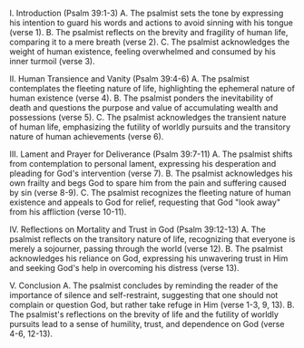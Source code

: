 I. Introduction (Psalm 39:1-3)
    A. The psalmist sets the tone by expressing his intention to guard his words and actions to avoid sinning with his tongue (verse 1).
    B. The psalmist reflects on the brevity and fragility of human life, comparing it to a mere breath (verse 2).
    C. The psalmist acknowledges the weight of human existence, feeling overwhelmed and consumed by his inner turmoil (verse 3).

II. Human Transience and Vanity (Psalm 39:4-6)
    A. The psalmist contemplates the fleeting nature of life, highlighting the ephemeral nature of human existence (verse 4).
    B. The psalmist ponders the inevitability of death and questions the purpose and value of accumulating wealth and possessions (verse 5).
    C. The psalmist acknowledges the transient nature of human life, emphasizing the futility of worldly pursuits and the transitory nature of human achievements (verse 6).

III. Lament and Prayer for Deliverance (Psalm 39:7-11)
    A. The psalmist shifts from contemplation to personal lament, expressing his desperation and pleading for God's intervention (verse 7).
    B. The psalmist acknowledges his own frailty and begs God to spare him from the pain and suffering caused by sin (verse 8-9).
    C. The psalmist recognizes the fleeting nature of human existence and appeals to God for relief, requesting that God "look away" from his affliction (verse 10-11).

IV. Reflections on Mortality and Trust in God (Psalm 39:12-13)
    A. The psalmist reflects on the transitory nature of life, recognizing that everyone is merely a sojourner, passing through the world (verse 12).
    B. The psalmist acknowledges his reliance on God, expressing his unwavering trust in Him and seeking God's help in overcoming his distress (verse 13).

V. Conclusion
    A. The psalmist concludes by reminding the reader of the importance of silence and self-restraint, suggesting that one should not complain or question God, but rather take refuge in Him (verse 1-3, 9, 13).
    B. The psalmist's reflections on the brevity of life and the futility of worldly pursuits lead to a sense of humility, trust, and dependence on God (verse 4-6, 12-13).